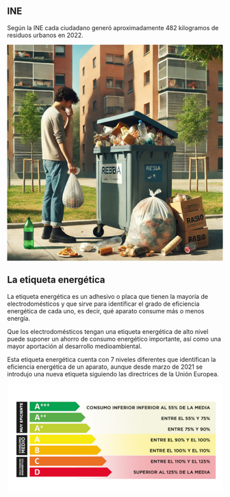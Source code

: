 ## INE

Según la INE cada ciudadano generó aproximadamente 482 kilogramos de residuos urbanos en 2022.

![img11](img/img11.jpg)






## La etiqueta energética

La etiqueta energética es un adhesivo o placa que tienen la mayoría de electrodomésticos y que sirve para identificar el grado de eficiencia energética de cada uno, es decir, qué aparato consume más o menos energía.

Que los electrodomésticos tengan una etiqueta energética de alto nivel puede suponer un ahorro de consumo energético importante, así como una mayor aportación al desarrollo medioambiental.

Esta etiqueta energética cuenta con 7 niveles diferentes que identifican la eficiencia energética de un aparato, aunque desde marzo de 2021 se introdujo una nueva etiqueta siguiendo las directrices de la Unión Europea.

![img9](img/img9.jpg)
